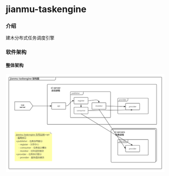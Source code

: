 # jianmu-taskengine

### 介绍
建木分布式任务调度引擎

### 软件架构

#### 整体架构

![架构图](doc/image/jianmu-taskengine%20架构图.png)

